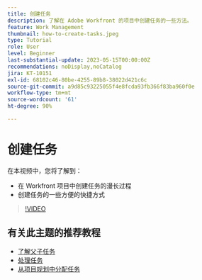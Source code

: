 ```yaml
---
title: 创建任务
description: 了解在 Adobe Workfront 的项目中创建任务的一些方法。
feature: Work Management
thumbnail: how-to-create-tasks.jpeg
type: Tutorial
role: User
level: Beginner
last-substantial-update: 2023-05-15T00:00:00Z
recommendations: noDisplay,noCatalog
jira: KT-10151
exl-id: 68102c46-80be-4255-89b8-38022d421c6c
source-git-commit: a9d85c93225055f4e8fcda93fb366f83ba960f0e
workflow-type: tm+mt
source-wordcount: '61'
ht-degree: 90%

---
```


# 创建任务

在本视频中，您将了解到：

* 在 Workfront 项目中创建任务的漫长过程
* 创建任务的一些方便的快捷方式

>[!VIDEO](https://video.tv.adobe.com/v/3419372/?quality=12&learn=on)

## 有关此主题的推荐教程

* [了解父子任务](https://experienceleague.adobe.com/en/docs/workfront-learn/tutorials-workfront/manage-work/tasks/understand-parent-child-tasks)
* [处理任务](https://experienceleague.adobe.com/en/docs/workfront-learn/tutorials-workfront/manage-work/tasks/work-with-tasks)
* [从项目规划中分配任务](https://experienceleague.adobe.com/en/docs/workfront-learn/tutorials-workfront/manage-work/tasks/assign-tasks-from-the-project-plan)
